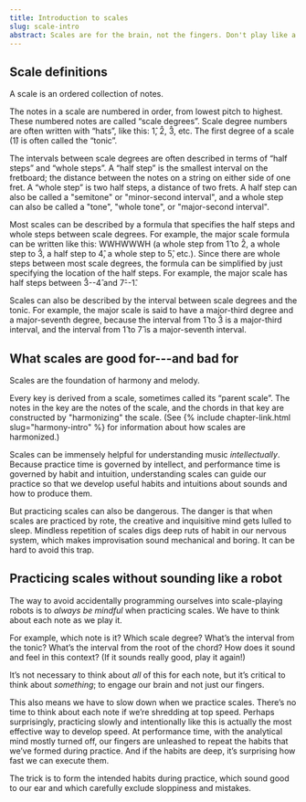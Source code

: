 ```yaml
---
title: Introduction to scales
slug: scale-intro
abstract: Scales are for the brain, not the fingers. Don't play like a robot.
---
```


## Scale definitions

A scale is an ordered collection of notes.

The notes in a scale are numbered in order,
from lowest pitch to highest. 
These numbered notes are called “scale degrees”. 
Scale degree numbers are often written with “hats”, 
like this: 1&#x302;, 2&#x302;, 3&#x302;, etc. 
The first degree of a scale (1&#x302;) is often called the “tonic”. 

The intervals between scale degrees are often described in terms of “half steps” and “whole steps”. 
A “half step” is the smallest interval on the fretboard; 
the distance between the notes on a string on either side of one fret.
A “whole step” is two half steps, 
a distance of two frets.
A half step can also be called a "semitone" or "minor-second interval",
and a whole step can also be called a "tone", "whole tone", or "major-second interval".

Most scales can be described by a formula that specifies the half steps and whole steps between scale degrees. 
For example, the major scale formula can be written like this: 
WWHWWWH (a whole step from 1&#x302; to 2&#x302;, 
a whole step to 3&#x302;, 
a half step to 4&#x302;,
a whole step to 5&#x302;, etc.).
Since there are whole steps between most scale degrees,
the formula can be simplified by just specifying the location of the half steps.
For example, the major scale has half steps between 3&#x302;--4&#x302; and 7&#x302;--1&#x302;.

Scales can also be described by the interval between scale degrees and the tonic. 
For example, 
the major scale is said to have a major-third degree and a major-seventh degree, 
because the interval from 1&#x302; to 3&#x302; is a major-third interval, 
and the interval from 1&#x302; to 7&#x302; is a major-seventh interval.

## What scales are good for---and bad for

Scales are the foundation of harmony and melody.

Every key is derived from a scale, 
sometimes called its “parent scale”.
The notes in the key are the notes of the scale, 
and the chords in that key are constructed by "harmonizing" the scale.
(See {% include chapter-link.html slug="harmony-intro" %} for information about how scales are harmonized.)

Scales can be immensely helpful for understanding music *intellectually*. 
Because practice time is governed by intellect,
and performance time is governed by habit and intuition,
understanding scales can guide our practice so that we develop useful habits and intuitions about sounds and how to produce them. 

But practicing scales can also be dangerous. 
The danger is that when scales are practiced by rote, 
the creative and inquisitive mind gets lulled to sleep. 
Mindless repetition of scales digs deep ruts of habit in our nervous system, 
which makes improvisation sound mechanical and boring. 
It can be hard to avoid this trap. 

## Practicing scales without sounding like a robot 

The way to avoid accidentally programming ourselves into scale-playing robots is to *always be mindful* when practicing scales. 
We have to think about each note as we play it. 

For example, which note is it? 
Which scale degree? 
What’s the interval from the tonic? 
What’s the interval from the root of the chord? 
How does it sound and feel in this context? 
(If it sounds really good, play it again!)

It’s not necessary to think about *all* of this for each note, 
but it’s critical to think about *something*; 
to engage our brain and not just our fingers.

This also means we have to slow down when we practice scales. 
There’s no time to think about each note if we’re shredding at top speed.
Perhaps surprisingly, 
practicing slowly and intentionally like this is actually the most effective way to develop speed. 
At performance time, with the analytical mind mostly turned off, 
our fingers are unleashed to repeat the habits that we’ve formed during practice. 
And if the habits are deep, it’s surprising how fast we can execute them.

The trick is to form the intended habits during practice, 
which sound good to our ear and which carefully exclude sloppiness and mistakes. 
